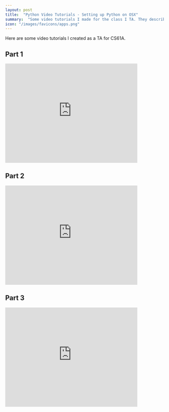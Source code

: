 ```yaml
---
layout: post
title:  "Python Video Tutorials - Setting up Python on OSX"
summary:  "Some video tutorials I made for the class I TA. They describe how to set up a python programming environment"
icon: "/images/favicons/apps.png"
---
```


Here are some video tutorials I created as a TA for CS61A.

<h2>Part 1</h2>
<iframe width="420" height="315" src="http://www.youtube.com/embed/smHuBHxJdK8" frameborder="0" allowfullscreen></iframe>

<h2>Part 2</h2>
<iframe width="420" height="315" src="http://www.youtube.com/embed/6tQx-J4nBSY" frameborder="0" allowfullscreen></iframe>

<h2>Part 3</h2>
<iframe width="420" height="315" src="http://www.youtube.com/embed/irwlU7esODA" frameborder="0" allowfullscreen></iframe>